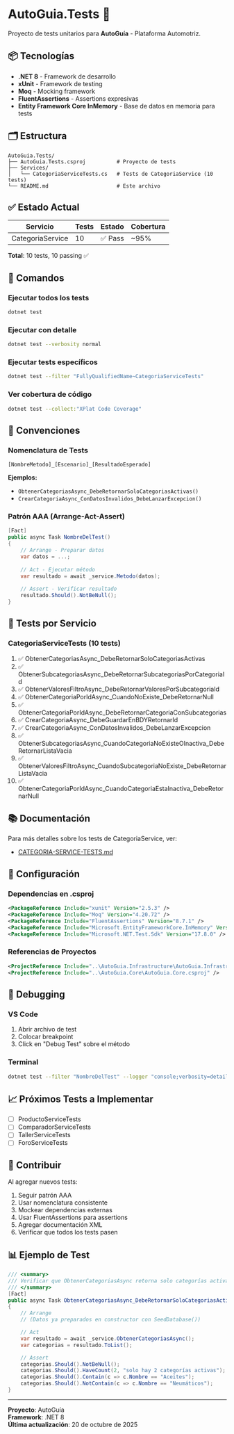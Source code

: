 # AutoGuia.Tests 🧪

Proyecto de tests unitarios para **AutoGuía** - Plataforma Automotriz.

## 📦 Tecnologías

- **.NET 8** - Framework de desarrollo
- **xUnit** - Framework de testing
- **Moq** - Mocking framework
- **FluentAssertions** - Assertions expresivas
- **Entity Framework Core InMemory** - Base de datos en memoria para tests

## 🗂️ Estructura

```
AutoGuia.Tests/
├── AutoGuia.Tests.csproj          # Proyecto de tests
├── Services/
│   └── CategoriaServiceTests.cs   # Tests de CategoriaService (10 tests)
└── README.md                      # Este archivo
```

## ✅ Estado Actual

| Servicio           | Tests | Estado | Cobertura |
|--------------------|-------|--------|-----------|
| CategoriaService   | 10    | ✅ Pass | ~95%      |

**Total**: 10 tests, 10 passing ✅

## 🚀 Comandos

### Ejecutar todos los tests
```bash
dotnet test
```

### Ejecutar con detalle
```bash
dotnet test --verbosity normal
```

### Ejecutar tests específicos
```bash
dotnet test --filter "FullyQualifiedName~CategoriaServiceTests"
```

### Ver cobertura de código
```bash
dotnet test --collect:"XPlat Code Coverage"
```

## 📝 Convenciones

### Nomenclatura de Tests
```
[NombreMetodo]_[Escenario]_[ResultadoEsperado]
```

**Ejemplos:**
- `ObtenerCategoriasAsync_DebeRetornarSoloCategoriasActivas()`
- `CrearCategoriaAsync_ConDatosInvalidos_DebeLanzarExcepcion()`

### Patrón AAA (Arrange-Act-Assert)
```csharp
[Fact]
public async Task NombreDelTest()
{
    // Arrange - Preparar datos
    var datos = ...;
    
    // Act - Ejecutar método
    var resultado = await _service.Metodo(datos);
    
    // Assert - Verificar resultado
    resultado.Should().NotBeNull();
}
```

## 🎯 Tests por Servicio

### CategoriaServiceTests (10 tests)

1. ✅ ObtenerCategoriasAsync_DebeRetornarSoloCategoriasActivas
2. ✅ ObtenerSubcategoriasAsync_DebeRetornarSubcategoriasPorCategoriaId
3. ✅ ObtenerValoresFiltroAsync_DebeRetornarValoresPorSubcategoriaId
4. ✅ ObtenerCategoriaPorIdAsync_CuandoNoExiste_DebeRetornarNull
5. ✅ ObtenerCategoriaPorIdAsync_DebeRetornarCategoriaConSubcategorias
6. ✅ CrearCategoriaAsync_DebeGuardarEnBDYRetornarId
7. ✅ CrearCategoriaAsync_ConDatosInvalidos_DebeLanzarExcepcion
8. ✅ ObtenerSubcategoriasAsync_CuandoCategoriaNoExisteOInactiva_DebeRetornarListaVacia
9. ✅ ObtenerValoresFiltroAsync_CuandoSubcategoriaNoExiste_DebeRetornarListaVacia
10. ✅ ObtenerCategoriaPorIdAsync_CuandoCategoriaEstaInactiva_DebeRetornarNull

## 📚 Documentación

Para más detalles sobre los tests de CategoriaService, ver:
- [CATEGORIA-SERVICE-TESTS.md](../CATEGORIA-SERVICE-TESTS.md)

## 🔧 Configuración

### Dependencias en .csproj
```xml
<PackageReference Include="xunit" Version="2.5.3" />
<PackageReference Include="Moq" Version="4.20.72" />
<PackageReference Include="FluentAssertions" Version="8.7.1" />
<PackageReference Include="Microsoft.EntityFrameworkCore.InMemory" Version="8.0.11" />
<PackageReference Include="Microsoft.NET.Test.Sdk" Version="17.8.0" />
```

### Referencias de Proyectos
```xml
<ProjectReference Include="..\AutoGuia.Infrastructure\AutoGuia.Infrastructure.csproj" />
<ProjectReference Include="..\AutoGuia.Core\AutoGuia.Core.csproj" />
```

## 🐛 Debugging

### VS Code
1. Abrir archivo de test
2. Colocar breakpoint
3. Click en "Debug Test" sobre el método

### Terminal
```bash
dotnet test --filter "NombreDelTest" --logger "console;verbosity=detailed"
```

## 📈 Próximos Tests a Implementar

- [ ] ProductoServiceTests
- [ ] ComparadorServiceTests
- [ ] TallerServiceTests
- [ ] ForoServiceTests

## 🤝 Contribuir

Al agregar nuevos tests:

1. Seguir patrón AAA
2. Usar nomenclatura consistente
3. Mockear dependencias externas
4. Usar FluentAssertions para assertions
5. Agregar documentación XML
6. Verificar que todos los tests pasen

## 📊 Ejemplo de Test

```csharp
/// <summary>
/// Verificar que ObtenerCategoriasAsync retorna solo categorías activas
/// </summary>
[Fact]
public async Task ObtenerCategoriasAsync_DebeRetornarSoloCategoriasActivas()
{
    // Arrange
    // (Datos ya preparados en constructor con SeedDatabase())

    // Act
    var resultado = await _service.ObtenerCategoriasAsync();
    var categorias = resultado.ToList();

    // Assert
    categorias.Should().NotBeNull();
    categorias.Should().HaveCount(2, "solo hay 2 categorías activas");
    categorias.Should().Contain(c => c.Nombre == "Aceites");
    categorias.Should().NotContain(c => c.Nombre == "Neumáticos");
}
```

---

**Proyecto**: AutoGuía  
**Framework**: .NET 8  
**Última actualización**: 20 de octubre de 2025

